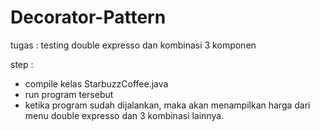 # Decorator-Pattern

tugas : testing double expresso dan kombinasi 3 komponen 

step :
- compile kelas StarbuzzCoffee.java
- run program tersebut
- ketika program sudah dijalankan, maka akan menampilkan harga dari menu double expresso dan 3 kombinasi lainnya.
